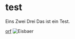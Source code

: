 # test

Eins
Zwei
Drei
Das ist ein Test.

[orf](https://orf.at/)
![Eisbaer](https://upload.wikimedia.org/wikipedia/commons/thumb/6/66/Polar_Bear_-_Alaska_%28cropped%29.jpg/300px-Polar_Bear_-_Alaska_%28cropped%29.jpg)
